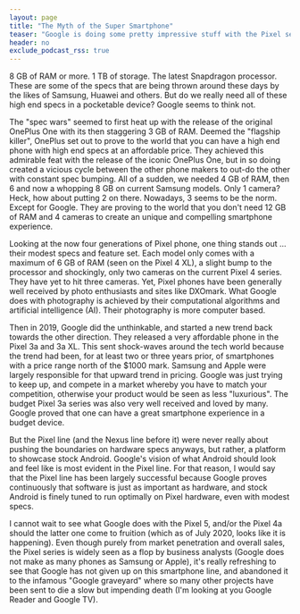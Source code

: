 ```yaml
---
layout: page
title: "The Myth of the Super Smartphone"
teaser: "Google is doing some pretty impressive stuff with the Pixel series, a modest phone by comparison"
header: no
exclude_podcast_rss: true
---
```


8 GB of RAM or more. 1 TB of storage. The latest Snapdragon processor. These are some of the specs that are being thrown around these days by the likes of Samsung, Huawei and others. But do we really need all of these high end specs in a pocketable device? Google seems to think not.

The "spec wars" seemed to first heat up with the release of the original OnePlus One with its then staggering 3 GB of RAM. Deemed the "flagship killer", OnePlus set out to prove to the world that you can have a high end phone with high end specs at an affordable price. They achieved this admirable feat with the release of the iconic OnePlus One, but in so doing created a vicious cycle between the other phone makers to out-do the other with constant spec bumping. All of a sudden, we needed 4 GB of RAM, then 6 and now a whopping 8 GB on current Samsung models. Only 1 camera? Heck, how about putting 2 on there. Nowadays, 3 seems to be the norm. Except for Google. They are proving to the world that you don't need 12 GB of RAM and 4 cameras to create an unique and compelling smartphone experience.

Looking at the now four generations of Pixel phone, one thing stands out ... their modest specs and feature set. Each model only comes with a maximum of 6 GB of RAM (seen on the Pixel 4 XL), a slight bump to the processor and shockingly, only two cameras on the current Pixel 4 series. They have yet to hit three cameras. Yet, Pixel phones have been generally well received by photo enthusiasts and sites like DXOmark. What Google does with photography is achieved by their computational algorithms and artificial intelligence (AI). Their photography is more computer based.

Then in 2019, Google did the unthinkable, and started a new trend back towards the other direction. They released a very affordable phone in the Pixel 3a and 3a XL. This sent shock-waves around the tech world because the trend had been, for at least two or three years prior, of smartphones with a price range north of the $1000 mark. Samsung and Apple were largely responsible for that upward trend in pricing. Google was just trying to keep up, and compete in a market whereby you have to match your competition, otherwise your product would be seen as less "luxurious". The budget Pixel 3a series was also very well received and loved by many. Google proved that one can have a great smartphone experience in a budget device.

But the Pixel line (and the Nexus line before it) were never really about pushing the boundaries on hardware specs anyways, but rather, a platform to showcase stock Android. Google's vision of what Android should look and feel like is most evident in the Pixel line. For that reason, I would say that the Pixel line has been largely successful because Google proves continuously that software is just as important as hardware, and stock Android is finely tuned to run optimally on Pixel hardware, even with modest specs.

I cannot wait to see what Google does with the Pixel 5, and/or the Pixel 4a should the latter one come to fruition (which as of July 2020, looks like it is happening). Even though purely from market penetration and overall sales, the Pixel series is widely seen as a flop by business analysts (Google does not make as many phones as Samsung or Apple), it's really refreshing to see that Google has not given up on this smartphone line, and abandoned it to the infamous "Google graveyard" where so many other projects have been sent to die a slow but impending death (I'm looking at you Google Reader and Google TV).

